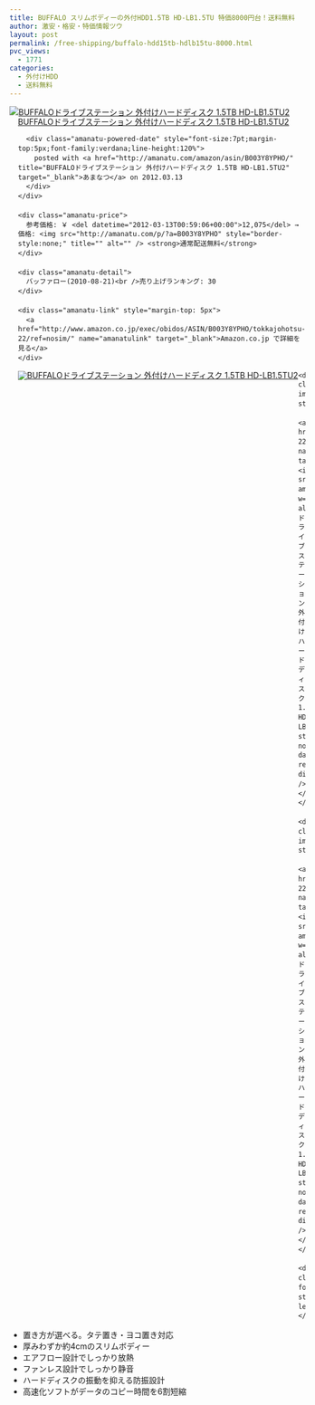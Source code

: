 ```yaml
---
title: BUFFALO スリムボディーの外付HDD1.5TB HD-LB1.5TU 特価8000円台！送料無料！
author: 激安・格安・特価情報ツウ
layout: post
permalink: /free-shipping/buffalo-hdd15tb-hdlb15tu-8000.html
pvc_views:
  - 1771
categories:
  - 外付けHDD
  - 送料無料
---
```

<div class="amanatu-box" style="margin-bottom:0px;">
  <div class="amanatu-image" style="float:left;">
    <a href="http://www.amazon.co.jp/exec/obidos/ASIN/B003Y8YPHO/tokkajohotsu-22/ref=nosim/" name="amanatulink" target="_blank"><img src="http://i1.wp.com/ecx.images-amazon.com/images/I/31hK7R9qyjL._SL160_.jpg?w=546" alt="BUFFALOドライブステーション 外付けハードディスク 1.5TB HD-LB1.5TU2" style="border: none;" data-recalc-dims="1" /></a>
  </div>
  
  <div class="amanatu-info" style="float:left;margin-left:15px;line-height:120%">
    <div class="amanatu-name" style="margin-bottom:10px;line-height:120%">
      <a href="http://www.amazon.co.jp/exec/obidos/ASIN/B003Y8YPHO/tokkajohotsu-22/ref=nosim/" name="amanatulink" target="_blank">BUFFALOドライブステーション 外付けハードディスク 1.5TB HD-LB1.5TU2</a> 
      
      <div class="amanatu-powered-date" style="font-size:7pt;margin-top:5px;font-family:verdana;line-height:120%">
        posted with <a href="http://amanatu.com/amazon/asin/B003Y8YPHO/" title="BUFFALOドライブステーション 外付けハードディスク 1.5TB HD-LB1.5TU2" target="_blank">あまなつ</a> on 2012.03.13
      </div>
    </div>
    
    <div class="amanatu-price">
      参考価格: ￥ <del datetime="2012-03-13T00:59:06+00:00">12,075</del> → 価格: <img src="http://amanatu.com/p/?a=B003Y8YPHO" style="border-style:none;" title="" alt="" /> <strong>通常配送無料</strong>
    </div>
    
    <div class="amanatu-detail">
      バッファロー(2010-08-21)<br />売り上げランキング: 30
    </div>
    
    <div class="amanatu-link" style="margin-top: 5px">
      <a href="http://www.amazon.co.jp/exec/obidos/ASIN/B003Y8YPHO/tokkajohotsu-22/ref=nosim/" name="amanatulink" target="_blank">Amazon.co.jp で詳細を見る</a>
    </div>
  </div>
  
  <div class="amanatu-footer" style="clear: left">
  </div>
  
  <div class="amanatu-imageset">
    <div class="amanatu-image" style="float:left;">
      <a href="http://www.amazon.co.jp/exec/obidos/ASIN/B003Y8YPHO/tokkajohotsu-22/ref=nosim/" name="amanatulink" target="_blank"><img src="http://i0.wp.com/ecx.images-amazon.com/images/I/31TJqUZTEeL._AA160_.jpg?w=546" alt="BUFFALOドライブステーション 外付けハードディスク 1.5TB HD-LB1.5TU2" style="border: none;" data-recalc-dims="1" /></a>
    </div>
    
    <div class="amanatu-image" style="float:left;">
      <a href="http://www.amazon.co.jp/exec/obidos/ASIN/B003Y8YPHO/tokkajohotsu-22/ref=nosim/" name="amanatulink" target="_blank"><img src="http://i2.wp.com/ecx.images-amazon.com/images/I/316nz1a01oL._AA160_.jpg?w=546" alt="BUFFALOドライブステーション 外付けハードディスク 1.5TB HD-LB1.5TU2" style="border: none;" data-recalc-dims="1" /></a>
    </div>
    
    <div class="amanatu-image" style="float:left;">
      <a href="http://www.amazon.co.jp/exec/obidos/ASIN/B003Y8YPHO/tokkajohotsu-22/ref=nosim/" name="amanatulink" target="_blank"><img src="http://i1.wp.com/ecx.images-amazon.com/images/I/41ti8JQNGSL._AA160_.jpg?w=546" alt="BUFFALOドライブステーション 外付けハードディスク 1.5TB HD-LB1.5TU2" style="border: none;" data-recalc-dims="1" /></a>
    </div>
    
    <div class="amanatu-footer" style="clear: left">
    </div>
  </div>
</div>

<!--more-->

  * 置き方が選べる。タテ置き・ヨコ置き対応
  * 厚みわずか約4cmのスリムボディー
  * エアフロー設計でしっかり放熱
  * ファンレス設計でしっかり静音
  * ハードディスクの振動を抑える防振設計
  * 高速化ソフトがデータのコピー時間を6割短縮